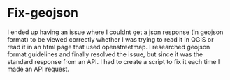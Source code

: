 # Fix-geojson

I ended up having an issue where I couldnt get a json response (in geojson format) to be viewed correctly whether I was trying to read it in QGIS or read it in an html page that used openstreetmap. I researched geojson format guidelines and finally resolved the issue, but since it was the standard response from an API. I had to create a script to fix it each time I made an API request. 
